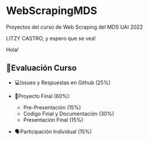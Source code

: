 # WebScrapingMDS
Proyectos del curso de Web Scraping del MDS UAI 2022

LITZY CASTRO, y espero que se vea!

Hola!

## 📝Evaluación Curso

* 💻Issues y Respuestas en Github (25%)
* 🏁Proyecto Final (60%):
    * Pre-Presentación (15%)
    * Codigo Final y Documentación (30%)
    * Presentación Final (15%)

* 🗣Participación Individual (15%)

